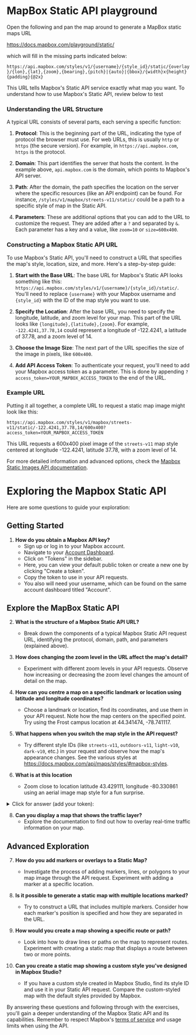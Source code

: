 # MapBox Static API playground
Open the following and pan the map around to generate a MapBox static maps URL

https://docs.mapbox.com/playground/static/

which will fill in the missing parts indicated below:

`
https://api.mapbox.com/styles/v1/{username}/{style_id}/static/{overlay}/{lon},{lat},{zoom},{bearing},{pitch}|{auto}|{bbox}/{width}x{height}{padding}{@2x}
`

This URL tells Mapbox's Static API service exactly what map you want. To understand how to use Mapbox's Static API, review below to test

### Understanding the URL Structure

A typical URL consists of several parts, each serving a specific function:

1. **Protocol**: This is the beginning part of the URL, indicating the type of protocol the browser must use. For web URLs, this is usually `http` or `https` (the secure version). For example, in `https://api.mapbox.com`, `https` is the protocol.

2. **Domain**: This part identifies the server that hosts the content. In the example above, `api.mapbox.com` is the domain, which points to Mapbox's API server.

3. **Path**: After the domain, the path specifies the location on the server where the specific resources (like an API endpoint) can be found. For instance, `/styles/v1/mapbox/streets-v11/static/` could be a path to a specific style of map in the Static API.

4. **Parameters**: These are additional options that you can add to the URL to customize the request. They are added after a `?` and separated by `&`. Each parameter has a key and a value, like `zoom=10` or `size=600x400`.

### Constructing a Mapbox Static API URL

To use Mapbox's Static API, you'll need to construct a URL that specifies the map's style, location, size, and more. Here's a step-by-step guide:

1. **Start with the Base URL**: The base URL for Mapbox's Static API looks something like this: `https://api.mapbox.com/styles/v1/{username}/{style_id}/static/`. You'll need to replace `{username}` with your Mapbox username and `{style_id}` with the ID of the map style you want to use.

2. **Specify the Location**: After the base URL, you need to specify the longitude, latitude, and zoom level for your map. This part of the URL looks like `{longitude},{latitude},{zoom}`. For example, `-122.4241,37.78,14` could represent a longitude of -122.4241, a latitude of 37.78, and a zoom level of 14.

3. **Choose the Image Size**: The next part of the URL specifies the size of the image in pixels, like `600x400`.

4. **Add API Access Token**: To authenticate your request, you'll need to add your Mapbox access token as a parameter. This is done by appending `?access_token=YOUR_MAPBOX_ACCESS_TOKEN` to the end of the URL.

### Example URL

Putting it all together, a complete URL to request a static map image might look like this:

```
https://api.mapbox.com/styles/v1/mapbox/streets-v11/static/-122.4241,37.78,14/600x400?access_token=YOUR_MAPBOX_ACCESS_TOKEN
```

This URL requests a 600x400 pixel image of the `streets-v11` map style centered at longitude -122.4241, latitude 37.78, with a zoom level of 14.

For more detailed information and advanced options, check the [Mapbox Static Images API documentation](https://docs.mapbox.com/api/maps/static-images/).

# Exploring the Mapbox Static API

Here are some questions to guide your exploration:

## Getting Started

1. **How do you obtain a Mapbox API key?**
   - Sign up or log in to your Mapbox account.
   - Navigate to your [Account Dashboard](https://account.mapbox.com/).
   - Click on "Tokens" in the sidebar.
   - Here, you can view your default public token or create a new one by clicking "Create a token".
   - Copy the token to use in your API requests.
   - You also will need your username, which can be found on the same account dashboard titled "Account". 

## Explore the MapBox Static API

2. **What is the structure of a Mapbox Static API URL?**
   - Break down the components of a typical Mapbox Static API request URL, identifying the protocol, domain, path, and parameters (explained above).

3. **How does changing the zoom level in the URL affect the map's detail?**
   - Experiment with different zoom levels in your API requests. Observe how increasing or decreasing the zoom level changes the amount of detail on the map.

4. **How can you centre a map on a specific landmark or location using latitude and longitude coordinates?**
   - Choose a landmark or location, find its coordinates, and use them in your API request. Note how the map centers on the specified point. Try using the Frost campus location at 44.341474, -78.741117.

5. **What happens when you switch the map style in the API request?**
   - Try different style IDs (like `streets-v11`, `outdoors-v11`, `light-v10`, `dark-v10`, etc.) in your request and observe how the map's appearance changes. See the various styles at https://docs.mapbox.com/api/maps/styles/#mapbox-styles. 

6. **What is at this location**
   - Zoom close to location latitude 43.429111, longitude -80.330861 using an aerial image map style for a fun surprise. 
<details>
   <summary>Click for answer (add your token):</summary>
https://api.mapbox.com/styles/v1/mapbox/satellite-v9/static/-80.330861,43.429111,17,0/300x200?access_token=YOUR_MAPBOX_ACCESS_TOKEN
</details>

8. **Can you display a map that shows the traffic layer?**
   - Explore the documentation to find out how to overlay real-time traffic information on your map.

## Advanced Exploration

7. **How do you add markers or overlays to a Static Map?**
   - Investigate the process of adding markers, lines, or polygons to your map image through the API request. Experiment with adding a marker at a specific location.

8. **Is it possible to generate a static map with multiple locations marked?**
   - Try to construct a URL that includes multiple markers. Consider how each marker's position is specified and how they are separated in the URL.

9. **How would you create a map showing a specific route or path?**
   - Look into how to draw lines or paths on the map to represent routes. Experiment with creating a static map that displays a route between two or more points.

10. **Can you create a static map showing a custom style you've designed in Mapbox Studio?**
    - If you have a custom style created in Mapbox Studio, find its style ID and use it in your Static API request. Compare the custom-styled map with the default styles provided by Mapbox.

By answering these questions and following through with the exercises, you'll gain a deeper understanding of the Mapbox Static API and its capabilities. 
Remember to respect Mapbox's [terms of service](https://www.mapbox.com/legal/tos/) and usage limits when using the API.

